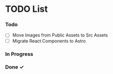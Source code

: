 # TODO List

<!-- This is an example of TODO.md

View the raw content of this file to understand the format. -->

### Todo

- [ ] Move Images from Public Assets to Src Assets  
- [ ] Migrate React Components to Astro
  <!-- - [ ] Sub-task or description   -->

### In Progress

<!-- - [ ] Work on Github Repo  -->

### Done ✓

<!-- - [x] Create my first TODO.md   -->
